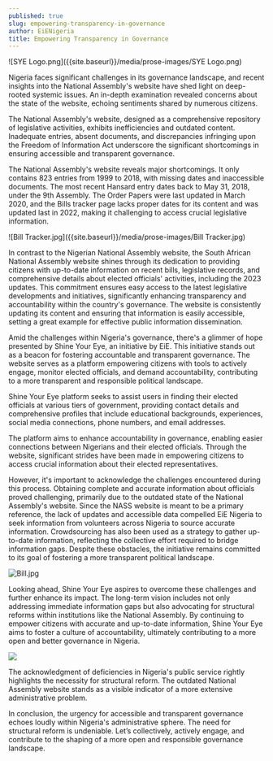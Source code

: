 ```yaml
---
published: true
slug: empowering-transparency-in-governance
author: EiENigeria
title: Empowering Transparency in Governance
---
```

![SYE Logo.png]({{site.baseurl}}/media/prose-images/SYE Logo.png)


Nigeria faces significant challenges in its governance landscape, and recent insights into the National Assembly's website have shed light on deep-rooted systemic issues. An in-depth examination revealed concerns about the state of the website, echoing sentiments shared by numerous citizens. 

The National Assembly's website, designed as a comprehensive repository of legislative activities, exhibits inefficiencies and outdated content. Inadequate entries, absent documents, and discrepancies infringing upon the Freedom of Information Act underscore the significant shortcomings in ensuring accessible and transparent governance.

The National Assembly's website reveals major shortcomings. It only contains 823 entries from 1999 to 2018, with missing dates and inaccessible documents. The most recent Hansard entry dates back to May 31, 2018, under the 9th Assembly. The Order Papers were last updated in March 2020, and the Bills tracker page lacks proper dates for its content and was updated last in 2022, making it challenging to access crucial legislative information.

![Bill Tracker.jpg]({{site.baseurl}}/media/prose-images/Bill Tracker.jpg)


In contrast to the Nigerian National Assembly website, the South African National Assembly website shines through its dedication to providing citizens with up-to-date information on recent bills, legislative records, and comprehensive details about elected officials' activities, including the 2023 updates. This commitment ensures easy access to the latest legislative developments and initiatives, significantly enhancing transparency and accountability within the country's governance. The website is consistently updating its content and ensuring that information is easily accessible, setting a great example for effective public information dissemination.


Amid the challenges within Nigeria's governance, there's a glimmer of hope presented by Shine Your Eye, an initiative by EiE.  This initiative stands out as a beacon for fostering accountable and transparent governance. The website serves as a platform empowering citizens with tools to actively engage, monitor elected officials, and demand accountability, contributing to a more transparent and responsible political landscape.

Shine Your Eye platform seeks to assist users in finding their elected officials at various tiers of government, providing contact details and comprehensive profiles that include educational backgrounds, experiences, social media connections, phone numbers, and email addresses.



The platform aims to enhance accountability in governance, enabling easier connections between Nigerians and their elected officials. Through the website, significant strides have been made in empowering citizens to access crucial information about their elected representatives. 



However, it's important to acknowledge the challenges encountered during this process. Obtaining complete and accurate information about officials proved challenging, primarily due to the outdated state of the National Assembly's website. Since the NASS website is meant to be a primary reference, the lack of updates and accessible data compelled EiE Nigeria to seek information from volunteers across Nigeria to source accurate information. Crowdsourcing has also been used as a strategy to gather up-to-date information, reflecting the collective effort required to bridge information gaps.  Despite these obstacles, the initiative remains committed to its goal of fostering a more transparent political landscape.

![Bill.jpg]({{site.baseurl}}/media/prose-images/Bill.jpg)


Looking ahead, Shine Your Eye aspires to overcome these challenges and further enhance its impact. The long-term vision includes not only addressing immediate information gaps but also advocating for structural reforms within institutions like the National Assembly. By continuing to empower citizens with accurate and up-to-date information, Shine Your Eye aims to foster a culture of accountability, ultimately contributing to a more open and better governance in Nigeria.

![]({{site.baseurl}}/media/prose-images/WhatsApp%20Image%202023-11-23%20at%203.23.39%20PM.jpeg)
                 
The acknowledgment of deficiencies in Nigeria's public service rightly highlights the necessity for structural reform. The outdated National Assembly website stands as a visible indicator of a more extensive administrative problem. 

In conclusion, the urgency for accessible and transparent governance echoes loudly within Nigeria's administrative sphere. The need for structural reform is undeniable. Let’s collectively, actively engage, and contribute to the shaping of a more open and responsible governance landscape.
